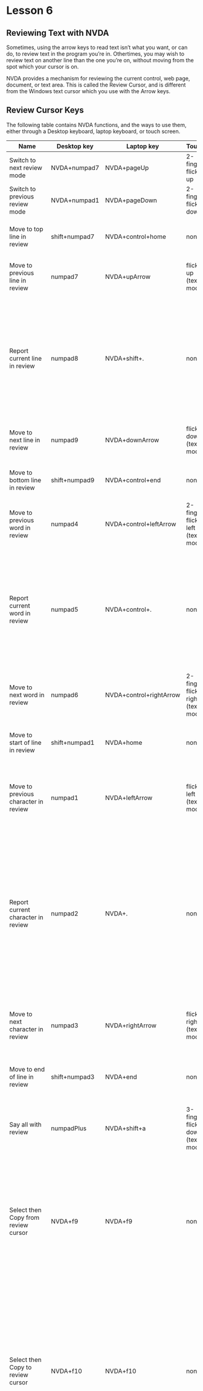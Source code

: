 # Lesson 6

## Reviewing Text with NVDA

Sometimes, using the arrow keys to read text isn’t what you want, or
can do, to review text in the program you’re in. Othertimes, you may
wish to review text on another line than the one you’re on, without
moving from the spot which your cursor is on.

NVDA provides a mechanism for reviewing the current control, web page,
document, or text area. This is called the Review Cursor, and is
different from the Windows text cursor which you use with the Arrow
keys.

## Review Cursor Keys

The following table contains NVDA functions, and the ways to use them,
either through a Desktop keyboard, laptop keyboard, or touch screen.

<table>
<thead>
<tr class="header">
<th>Name</th>
<th>Desktop key</th>
<th>Laptop key</th>
<th>Touch</th>
<th>Description</th>
</tr>
</thead>
<tbody>
<tr>
<td>Switch to next review mode</td>
<td>NVDA+numpad7</td>
<td>NVDA+pageUp</td>
<td>2-finger flick up</td>
<td>switches to the next available review mode</td>
</tr>
<tr>
<td>Switch to previous review mode</td>
<td>NVDA+numpad1</td>
<td>NVDA+pageDown</td>
<td>2-finger flick down</td>
<td>switches to the previous available review mode</td>
</tr>
<tr>
<td>Move to top line in review</td>
<td>shift+numpad7</td>
<td>NVDA+control+home</td>
<td>none</td>
<td>Moves the review cursor to the top line of the text</td>
</tr>
<tr>
<td>Move to previous line in review</td>
<td>numpad7</td>
<td>NVDA+upArrow</td>
<td>flick up (text mode)</td>
<td>Moves the review cursor to the previous line of text</td>
</tr>
<tr>
<td>Report current line in review</td>
<td>numpad8</td>
<td>NVDA+shift+.</td>
<td>none</td>
<td>Announces the current line of text where the review cursor is positioned. Pressing twice spells the line. Pressing three times spells the line using character descriptions.</td>
</tr>
<tr>
<td>Move to next line in review</td>
<td>numpad9</td>
<td>NVDA+downArrow</td>
<td>flick down (text mode)</td>
<td>Move the review cursor to the next line of text</td>
</tr>
<tr>
<td>Move to bottom line in review</td>
<td>shift+numpad9</td>
<td>NVDA+control+end</td>
<td>none</td>
<td>Moves the review cursor to the bottom line of text</td>
</tr>
<tr>
<td>Move to previous word in review</td>
<td>numpad4</td>
<td>NVDA+control+leftArrow</td>
<td>2-finger flick left (text mode)</td>
<td>Moves the review cursor to the previous word in the text</td>
</tr>
<tr>
<td>Report current word in review</td>
<td>numpad5</td>
<td>NVDA+control+.</td>
<td>none</td>
<td>Announces the current word in the text where the review cursor is positioned. Pressing twice spells the word. Pressing three times spells the word using character descriptions.</td>
</tr>
<tr>
<td>Move to next word in review</td>
<td>numpad6</td>
<td>NVDA+control+rightArrow</td>
<td>2-finger flick right (text mode)</td>
<td>Move the review cursor to the next word in the text</td>
</tr>
<tr>
<td>Move to start of line in review</td>
<td>shift+numpad1</td>
<td>NVDA+home</td>
<td>none</td>
<td>Moves the review cursor to the start of the current line in the text</td>
</tr>
<tr>
<td>Move to previous character in review</td>
<td>numpad1</td>
<td>NVDA+leftArrow</td>
<td>flick left (text mode)</td>
<td>Moves the review cursor to the previous character on the current line in the text</td>
</tr>
<tr>
<td>Report current character in review</td>
<td>numpad2</td>
<td>NVDA+.</td>
<td>none</td>
<td>Announces the current character on the line of text where the review cursor is positioned. Pressing twice reports a description or example of that character. Pressing three times reports the numeric value of the character in decimal and hexadecimal.</td>
</tr>
<tr>
<td>Move to next character in review</td>
<td>numpad3</td>
<td>NVDA+rightArrow</td>
<td>flick right (text mode)</td>
<td>Move the review cursor to the next character on the current line of text</td>
</tr>
<tr>
<td>Move to end of line in review</td>
<td>shift+numpad3</td>
<td>NVDA+end</td>
<td>none</td>
<td>Moves the review cursor to the end of the current line of text</td>
</tr>
<tr>
<td>Say all with review</td>
<td>numpadPlus</td>
<td>NVDA+shift+a</td>
<td>3-finger flick down (text mode)</td>
<td>Reads from the current position of the review cursor, moving it as it goes</td>
</tr>
<tr>
<td>Select then Copy from review cursor</td>
<td>NVDA+f9</td>
<td>NVDA+f9</td>
<td>none</td>
<td>Starts the select then copy process from the current position of the review cursor. The actual action is not performed until you tell NVDA where the end of the text range is</td>
</tr>
<tr>
<td>Select then Copy to review cursor</td>
<td>NVDA+f10</td>
<td>NVDA+f10</td>
<td>none</td>
<td>On the first press, text is selected from the position previously set start marker up to and including the review cursor’s current position. After pressing this key a second time, the text will be copied to the Windows clipboard</td>
</tr>
<tr>
<td>Report text formatting</td>
<td>NVDA+f</td>
<td>NVDA+f</td>
<td>none</td>
<td>Reports the formatting of the text where the review cursor is currently situated. Pressing twice shows the information in browse mode</td>
</tr>
<tr>
<td>Report current symbol replacement</td>
<td>None</td>
<td>None</td>
<td>none</td>
<td>Speaks the symbol where the review cursor is positioned. Pressed twice, shows the symbol and the text used to speak it in browse mode.</td>
</tr>
</tbody>
</table>

### Review modes

NVDA’s text review function has a few modes which control how much can
be reviewed. One can use the following keys to control this:

*NVDA + Numpad1: Switch to previous review mode.

* NVDA + Numpad 7: Switch to next review mode.

## Uses For Reviewing Text

There are a few cases for why reviewing text with the review cursor
can be useful.

* If you use the command line, or Windows terminal, you will need to
  review output with the review cursor, as the arrow keys move through
  history and the characters of your command.
* If you are in a document, you may want to review a prior line, or
  one below the current line.
* If you move, using the navigator object discussed later, you will
  have to review that object using the review cursor.

### Activity

* Use the review cursor to read the line above this one, then use
  **Insert + Up Arrow** to verify that your system cursor is still on
  this line.

You may practice with this to gain further experience with it.
